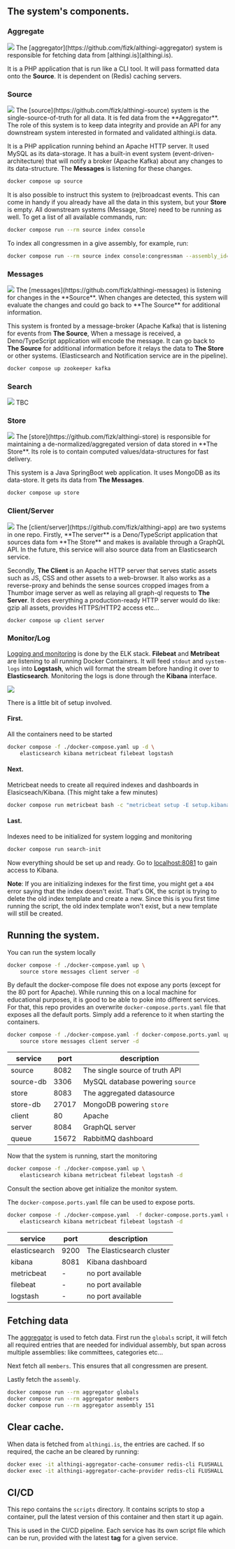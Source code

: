
## The system's components.

### Aggregate
<img src="drawings/aggregator.png" />
The [aggregator](https://github.com/fizk/althingi-aggregator) system is responsible for fetching data from [althingi.is](althingi.is).

It is a PHP application that is run like a CLI tool. It will pass formatted data onto the **Source**. It is dependent on (Redis) caching servers.

### Source
<img src="drawings/source.png" />
The [source](https://github.com/fizk/althingi-source) system is the single-source-of-truth for all data. It is fed data from the **Aggregator**. The role of this system is to keep data integrity and provide an API for any downstream system interested in formated and validated althingi.is data.

It is a PHP application running behind an Apache HTTP server. It used MySQL as its data-storage. It has a built-in event system (event-driven-architecture) that will notify a broker (Apache Kafka) about any changes to its data-structure. The **Messages** is listening for these changes.

```sh
docker compose up source
```

It is also possible to instruct this system to (re)broadcast events. This can come in handy if you already have all the data in this system, but your **Store** is empty. All downstream systems (Message, Store) need to be running as well. To get a list of all available commands, run:
```sh
docker compose run --rm source index console
```
To index all congressmen in a give assembly, for example, run:
```sh
docker compose run --rm source index console:congressman --assembly_id=145
```

### Messages
<img src="drawings/messages.png" />
The [messages](https://github.com/fizk/althingi-messages) is listening for changes in the **Source**. When changes are detected, this system will evaluate the changes and could go back to **The Source** for additional information.

This system is fronted by a message-broker (Apache Kafka) that is listening for events from **The Source**, When a message is received, a Deno/TypeScript application will encode the message. It can go back to **The Source** for additional information before it relays the data to **The Store** or other systems. (Elasticsearch and Notification service are in the pipeline).

```sh
docker compose up zookeeper kafka
```

### Search
<img src="drawings/search.png" />
TBC

### Store
<img src="drawings/store.png" />
The [store](https://github.com/fizk/althingi-store) is responsible for maintaining a de-normalized/aggregated version of data stored in **The Store**. Its role is to contain computed values/data-structures for fast delivery.

This system is a Java SpringBoot web application. It uses MongoDB as its data-store. It gets its data from **The Messages**.

```sh
docker compose up store
```

### Client/Server
<img src="drawings/server-client.png" />
The [client/server](https://github.com/fizk/althingi-app) are two systems in one repo. Firstly, **The server** is a Deno/TypeScript application that sources data fom **The Store** and makes is available through a GraphQL API. In the future, this service will also source data from an Elasticsearch service.

Secondly, **The Client** is an Apache HTTP server that serves static assets such as JS, CSS and other assets to a web-browser. It also works as a reverse-proxy and behinds the sense sources cropped images from a Thumbor image server as well as relaying all graph-ql requests to **The Server**. It does everything a production-ready HTTP server would do like: gzip all assets, provides HTTPS/HTTP2 access etc...

```sh
docker compose up client server
```

### Monitor/Log
[Logging and monitoring](https://github.com/fizk/althingi-monitor) is done by the ELK stack.
**Filebeat** and **Metribeat** are listening to all running Docker Containers. It will feed `stdout` and `system-logs` into **Logstash**, which will format the stream before handing it over to **Elasticsearch**. Monitoring the logs is done through the **Kibana** interface.

<img src="drawings/logging.png" />

There is a little bit of setup involved.

#### First.
All the containers need to be started

```sh
docker compose -f ./docker-compose.yaml up -d \
    elasticsearch kibana metricbeat filebeat logstash
```

#### Next.
Metricbeat needs to create all required indexes and dashboards in Elasicseach/Kibana. (This might take a few minutes)

```sh
docker compose run metricbeat bash -c "metricbeat setup -E setup.kibana.host=kibana:5601 -E output.elasticsearch.hosts=[\"elasticsearch:9200\"]"
```

#### Last.
Indexes need to be initialized for system logging and monitoring

```sh
docker compose run search-init
```

Now everything should be set up and ready. Go to [localhost:8081](http://localhost:8081) to gain access to Kibana.

**Note**: If you are initializing indexes for the first time, you might get a `404` error saying that the index doesn't exist. That's OK, the script is trying to delete the old index template and create a new. Since this is you first time running the script, the old index template won't exist, but a new template will still be created.


## Running the system.
You can run the system locally

```sh
docker compose -f ./docker-compose.yaml up \
    source store messages client server -d
```

By default the docker-compose file does not expose any ports (except for the 80 port for Apache). While running this on a local machine for educational purposes, it is good to be able to poke into different services. For that, this repo provides an overwrite `docker-compose.ports.yaml` file that exposes all the default ports. Simply add a reference to it when starting the containers.

```sh
docker compose -f ./docker-compose.yaml -f docker-compose.ports.yaml up \
    source store messages client server -d
```

| service   | port         | description                       |
| --------- | ------------ | --------------------------------- |
| source    | 8082         | The single source of truth API    |
| source-db | 3306         | MySQL database powering `source`  |
| store     | 8083         | The aggregated datasource         |
| store-db  | 27017        | MongoDB powering `store`          |
| client    | 80           | Apache                            |
| server    | 8084         | GraphQL server                    |
| queue     | 15672        | RabbitMQ dashboard                |

Now that the system is running, start the monitoring

```sh
docker compose -f ./docker-compose.yaml up \
    elasticsearch kibana metricbeat filebeat logstash -d
```
Consult the section above get initialize the monitor system.

The `docker-compose.ports.yaml` file can be used to expose ports.

```sh
docker compose -f ./docker-compose.yaml  -f docker-compose.ports.yaml up \
    elasticsearch kibana metricbeat filebeat logstash -d
```

| service          | port     | description                  |
| ---------------- | -------- | ---------------------------- |
| elasticsearch    | 9200     | The Elasticsearch cluster    |
| kibana           | 8081     | Kibana dashboard             |
| metricbeat       | -        | no port available            |
| filebeat         | -        | no port available            |
| logstash         | -        | no port available            |


## Fetching data
The [aggregator](https://github.com/fizk/althingi-aggregator) is used to fetch data. First run the `globals` script, it will fetch all required entries that are needed for individual assembly, but span across multiple assemblies: like committees, categories etc...

Next fetch all `members`. This ensures that all congressmen are present.

Lastly fetch the `assembly`.

```sh
docker compose run --rm aggregator globals
docker compose run --rm aggregator members
docker compose run --rm aggregator assembly 151
```

## Clear cache.
When data is fetched from `althingi.is`, the entries are cached. If so required, the cache an be cleared by running:

```sh
docker exec -it althingi-aggregator-cache-consumer redis-cli FLUSHALL
docker exec -it althingi-aggregator-cache-provider redis-cli FLUSHALL
```

## CI/CD
This repo contains the `scripts` directory. It contains scripts to stop a container, pull the latest version of this container and then start it up again.

This is used in the CI/CD pipeline. Each service has its own script file which can be run, provided with the latest **tag** for a given service.